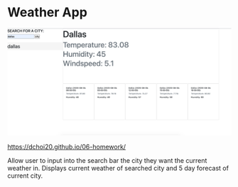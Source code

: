# Weather App

![](images/weatherApp.png)


https://dchoi20.github.io/06-homework/


Allow user to input into the search bar the city they want the current weather in.
Displays current weather of searched city and 5 day forecast of current city.







